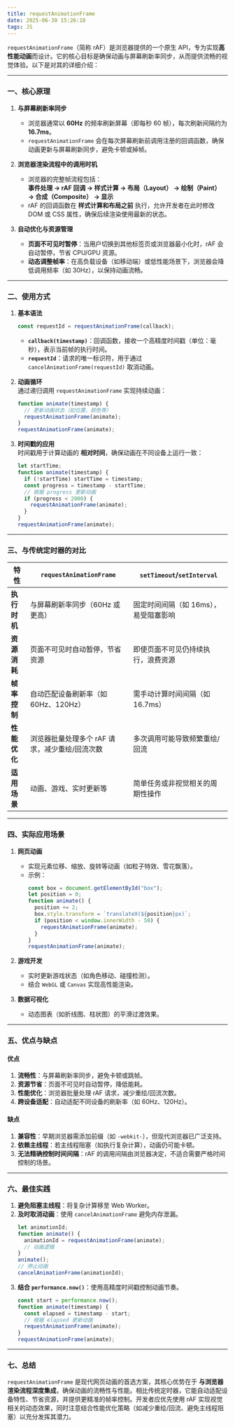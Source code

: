 ```yaml
---
title: requestAnimationFrame
date: 2025-06-30 15:26:18
tags: JS
---
```


`requestAnimationFrame`（简称 rAF）是浏览器提供的一个原生 API，专为实现**高性能动画**而设计。它的核心目标是确保动画与屏幕刷新率同步，从而提供流畅的视觉体验。以下是对其的详细介绍：

---

### **一、核心原理**

1. **与屏幕刷新率同步**

   - 浏览器通常以 **60Hz** 的频率刷新屏幕（即每秒 60 帧），每次刷新间隔约为 **16.7ms**。
   - `requestAnimationFrame` 会在每次屏幕刷新前调用注册的回调函数，确保动画更新与屏幕刷新同步，避免卡顿或掉帧。

2. **浏览器渲染流程中的调用时机**

   - 浏览器的完整帧流程包括：  
     **事件处理 → rAF 回调 → 样式计算 → 布局（Layout） → 绘制（Paint） → 合成（Composite） → 显示**
   - rAF 的回调函数在 **样式计算和布局之前** 执行，允许开发者在此时修改 DOM 或 CSS 属性，确保后续渲染使用最新的状态。

3. **自动优化与资源管理**
   - **页面不可见时暂停**：当用户切换到其他标签页或浏览器最小化时，rAF 会自动暂停，节省 CPU/GPU 资源。
   - **动态调整帧率**：在高负载设备（如移动端）或低性能场景下，浏览器会降低调用频率（如 30Hz），以保持动画流畅。

---

### **二、使用方式**

1. **基本语法**

   ```javascript
   const requestId = requestAnimationFrame(callback);
   ```

   - **`callback(timestamp)`**：回调函数，接收一个高精度时间戳（单位：毫秒），表示当前帧的执行时间。
   - **`requestId`**：请求的唯一标识符，用于通过 `cancelAnimationFrame(requestId)` 取消动画。

2. **动画循环**  
   通过递归调用 `requestAnimationFrame` 实现持续动画：

   ```javascript
   function animate(timestamp) {
     // 更新动画状态（如位置、颜色等）
     requestAnimationFrame(animate);
   }
   requestAnimationFrame(animate);
   ```

3. **时间戳的应用**  
   时间戳用于计算动画的 **相对时间**，确保动画在不同设备上运行一致：
   ```javascript
   let startTime;
   function animate(timestamp) {
     if (!startTime) startTime = timestamp;
     const progress = timestamp - startTime;
     // 根据 progress 更新动画
     if (progress < 2000) {
       requestAnimationFrame(animate);
     }
   }
   requestAnimationFrame(animate);
   ```

---

### **三、与传统定时器的对比**

| **特性**     | **`requestAnimationFrame`**                    | **`setTimeout`/`setInterval`**        |
| ------------ | ---------------------------------------------- | ------------------------------------- |
| **执行时机** | 与屏幕刷新率同步（60Hz 或更高）                | 固定时间间隔（如 16ms），易受阻塞影响 |
| **资源消耗** | 页面不可见时自动暂停，节省资源                 | 即使页面不可见仍持续执行，浪费资源    |
| **帧率控制** | 自动匹配设备刷新率（如 60Hz、120Hz）           | 需手动计算时间间隔（如 16.7ms）       |
| **性能优化** | 浏览器批量处理多个 rAF 请求，减少重绘/回流次数 | 多次调用可能导致频繁重绘/回流         |
| **适用场景** | 动画、游戏、实时更新等                         | 简单任务或非视觉相关的周期性操作      |

---

### **四、实际应用场景**

1. **网页动画**

   - 实现元素位移、缩放、旋转等动画（如粒子特效、雪花飘落）。
   - 示例：
     ```javascript
     const box = document.getElementById("box");
     let position = 0;
     function animate() {
       position += 2;
       box.style.transform = `translateX(${position}px)`;
       if (position < window.innerWidth - 50) {
         requestAnimationFrame(animate);
       }
     }
     requestAnimationFrame(animate);
     ```

2. **游戏开发**

   - 实时更新游戏状态（如角色移动、碰撞检测）。
   - 结合 `WebGL` 或 `Canvas` 实现高性能渲染。

3. **数据可视化**
   - 动态图表（如折线图、柱状图）的平滑过渡效果。

---

### **五、优点与缺点**

#### **优点**

1. **流畅性**：与屏幕刷新率同步，避免卡顿或跳帧。
2. **资源节省**：页面不可见时自动暂停，降低能耗。
3. **性能优化**：浏览器批量处理 rAF 请求，减少重绘/回流次数。
4. **跨设备适配**：自动适配不同设备的刷新率（如 60Hz、120Hz）。

#### **缺点**

1. **兼容性**：早期浏览器需添加前缀（如 `-webkit-`），但现代浏览器已广泛支持。
2. **依赖主线程**：若主线程阻塞（如执行复杂计算），动画仍可能卡顿。
3. **无法精确控制时间间隔**：rAF 的调用间隔由浏览器决定，不适合需要严格时间控制的场景。

---

### **六、最佳实践**

1. **避免阻塞主线程**：将复杂计算移至 Web Worker。
2. **及时取消动画**：使用 `cancelAnimationFrame` 避免内存泄漏。
   ```javascript
   let animationId;
   function animate() {
     animationId = requestAnimationFrame(animate);
     // 动画逻辑
   }
   animate();
   // 停止动画
   cancelAnimationFrame(animationId);
   ```
3. **结合 `performance.now()`**：使用高精度时间戳控制动画节奏。
   ```javascript
   const start = performance.now();
   function animate(timestamp) {
     const elapsed = timestamp - start;
     // 根据 elapsed 更新动画
     requestAnimationFrame(animate);
   }
   requestAnimationFrame(animate);
   ```

---

### **七、总结**

`requestAnimationFrame` 是现代网页动画的首选方案，其核心优势在于 **与浏览器渲染流程深度集成**，确保动画的流畅性与性能。相比传统定时器，它能自动适配设备特性、节省资源，并提供更精准的帧率控制。开发者应优先使用 rAF 实现视觉相关的动态效果，同时注意结合性能优化策略（如减少重绘/回流、避免主线程阻塞）以充分发挥其潜力。
